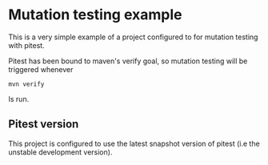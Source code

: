 # Mutation testing example

This is a very simple example of a project configured to for mutation testing with pitest.

Pitest has been bound to maven's verify goal, so mutation testing will be triggered whenever 

```
mvn verify
```

Is run.

## Pitest version

This project is configured to use the latest snapshot version of pitest (i.e the unstable development version).
